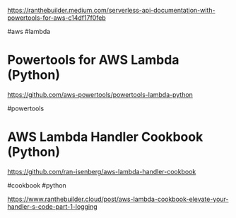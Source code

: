 https://ranthebuilder.medium.com/serverless-api-documentation-with-powertools-for-aws-c14df17f0feb

#aws #lambda

# Powertools for AWS Lambda (Python)
https://github.com/aws-powertools/powertools-lambda-python

#powertools

# AWS Lambda Handler Cookbook (Python)
https://github.com/ran-isenberg/aws-lambda-handler-cookbook

#cookbook #python 

https://www.ranthebuilder.cloud/post/aws-lambda-cookbook-elevate-your-handler-s-code-part-1-logging
